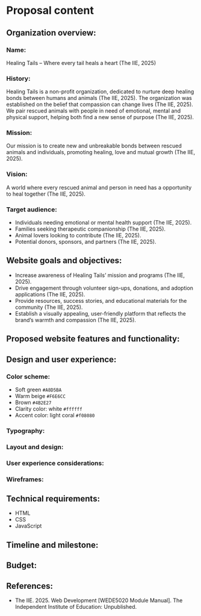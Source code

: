 # **Proposal content**
## **Organization overview:**
### Name:
Healing Tails – Where every tail heals a heart (The IIE, 2025)  
### History:
Healing Tails is a non-profit organization, dedicated to nurture deep healing bonds between humans and animals (The IIE, 2025). The organization was established on the belief that compassion can change lives (The IIE, 2025). We pair rescued animals with people in need of emotional, mental and physical support, helping both find a new sense of purpose (The IIE, 2025).
### Mission:
Our mission is to create new and unbreakable bonds between rescued animals and individuals, promoting healing, love and mutual growth (The IIE, 2025).
### Vision: 
A world where every rescued animal and person in need has a opportunity to heal together (The IIE, 2025).
### Target audience:
- Individuals needing emotional or mental health support (The IIE, 2025).
- Families seeking therapeutic companionship (The IIE, 2025).
- Animal lovers looking to contribute (The IIE, 2025).
- Potential donors, sponsors, and partners (The IIE, 2025).
## **Website goals and objectives:**
- Increase awareness of Healing Tails’ mission and programs (The IIE, 2025).
- Drive engagement through volunteer sign-ups, donations, and adoption applications (The IIE, 2025).
- Provide resources, success stories, and educational materials for the community (The IIE, 2025).
- Establish a visually appealing, user-friendly platform that reflects the brand’s warmth and
compassion (The IIE, 2025).
## **Proposed website features and functionality:**

## **Design and user experience:**
### Color scheme:
- Soft green `#A8D5BA`
- Warm beige `#F6E6CC`
- Brown `#4B2E27`
- Clarity color: white `#ffffff`
- Accent color: light coral `#f08080`
### Typography:
### Layout and design:
### User experience considerations:
### Wireframes:

## **Technical requirements:**
- HTML
- CSS
- JavaScript

## **Timeline and milestone:**

## **Budget:**

## **References:**
- The IIE. 2025. Web Development [WEDE5020 Module Manual]. The Independent Institute of Education: Unpublished.
